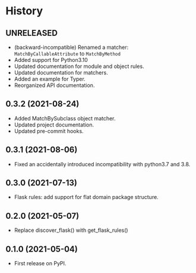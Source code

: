 # History

## UNRELEASED

* (backward-incompatible) Renamed a matcher: `MatchByCallableAttribute` to `MatchByMethod`
* Added support for Python3.10
* Updated documentation for module and object rules.
* Updated documentation for matchers.
* Added an example for Typer.
* Reorganized API documentation.

## 0.3.2 (2021-08-24)

* Added MatchBySubclass object matcher.
* Updated project documentation.
* Updated pre-commit hooks.

## 0.3.1 (2021-08-06)

* Fixed an accidentally introduced incompatibility with python3.7 and 3.8.

## 0.3.0 (2021-07-13)

* Flask rules: add support for flat domain package structure.

## 0.2.0 (2021-05-07)

* Replace discover_flask() with get_flask_rules()

## 0.1.0 (2021-05-04)

* First release on PyPI.

